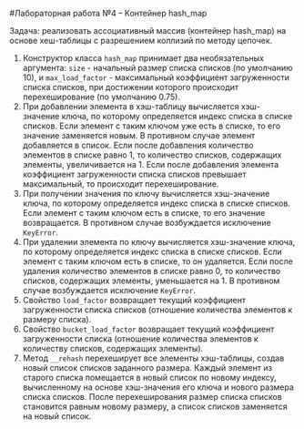 #Лабораторная работа №4 – Контейнер hash_map

Задача: реализовать ассоциативный массив (контейнер hash_map) на основе хеш-таблицы с разрешением коллизий по методу цепочек.


1. Конструктор класса `hash_map` принимает два необязательных аргумента: `size` - начальный размер списка списков (по умолчанию 10), и `max_load_factor` - максимальный коэффициент загруженности списка списков, при достижении которого происходит перехеширование (по умолчанию 0.75).
2. При добавлении элемента в хэш-таблицу вычисляется хэш-значение ключа, по которому определяется индекс списка в списке списков. Если элемент с таким ключом уже есть в списке, то его значение заменяется новым. В противном случае элемент добавляется в список. Если после добавления количество элементов в списке равно 1, то количество списков, содержащих элементы, увеличивается на 1. Если после добавления элемента коэффициент загруженности списка списков превышает максимальный, то происходит перехеширование.
3. При получении значения по ключу вычисляется хэш-значение ключа, по которому определяется индекс списка в списке списков. Если элемент с таким ключом есть в списке, то его значение возвращается. В противном случае возбуждается исключение `KeyError`.
4. При удалении элемента по ключу вычисляется хэш-значение ключа, по которому определяется индекс списка в списке списков. Если элемент с таким ключом есть в списке, то он удаляется. Если после удаления количество элементов в списке равно 0, то количество списков, содержащих элементы, уменьшается на 1. В противном случае возбуждается исключение `KeyError`.
5. Свойство `load_factor` возвращает текущий коэффициент загруженности списка списков (отношение количества элементов к размеру списка).
6. Свойство `bucket_load_factor` возвращает текущий коэффициент загруженности списка (отношение количества элементов к количеству списков, содержащих элементы).
7. Метод `__rehash` перехеширует все элементы хэш-таблицы, создав новый список списков заданного размера. Каждый элемент из старого списка помещается в новый список по новому индексу, вычисленному на основе хэш-значения его ключа и нового размера списка списков. После перехеширования размер списка списков становится равным новому размеру, а список списков заменяется на новый список.
